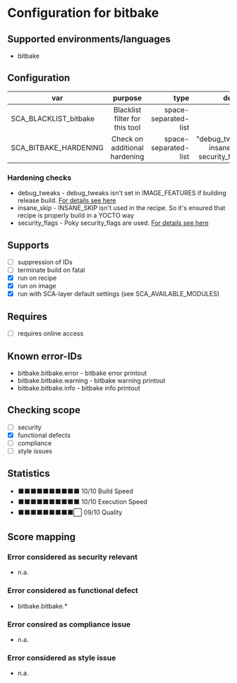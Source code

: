 # Configuration for bitbake

## Supported environments/languages

* bitbake

## Configuration

| var | purpose | type | default |
| ------------- |:-------------:| -----:| -----:
| SCA_BLACKLIST_bitbake | Blacklist filter for this tool | space-separated-list | ""
| SCA_BITBAKE_HARDENING | Check on additional hardening | space-separated-list | "debug_tweaks insane_skip security_flags"

### Hardening checks

* debug_tweaks - debug_tweaks isn't set in IMAGE_FEATURES if building release build. [For details see here](https://www.yoctoproject.org/docs/latest/mega-manual/mega-manual.html#considerations-specific-to-the-openembedded-build-system)
* insane_skip - INSANE_SKIP isn't used in the recipe. So it's ensured that recipe is properly build in a YOCTO way
* security_flags - Poky security_flags are used. [For details see here](https://www.yoctoproject.org/docs/latest/mega-manual/mega-manual.html#security-flags)

## Supports

* [ ] suppression of IDs
* [ ] terminate build on fatal
* [x] run on recipe
* [x] run on image
* [x] run with SCA-layer default settings (see SCA_AVAILABLE_MODULES)

## Requires

* [ ] requires online access

## Known error-IDs

* bitbake.bitbake.error - bitbake error printout
* bitbake.bitbake.warning - bitbake warning printout
* bitbake.bitbake.info - bitbake info printout

## Checking scope

* [ ] security
* [x] functional defects
* [ ] compliance
* [ ] style issues

## Statistics

* ⬛⬛⬛⬛⬛⬛⬛⬛⬛⬛ 10/10 Build Speed
* ⬛⬛⬛⬛⬛⬛⬛⬛⬛⬛ 10/10 Execution Speed
* ⬛⬛⬛⬛⬛⬛⬛⬛⬛⬜ 09/10 Quality

## Score mapping

### Error considered as security relevant

* n.a.

### Error considered as functional defect

* bitbake.bitbake.*

### Error consired as compliance issue

* n.a.

### Error considered as style issue

* n.a.
